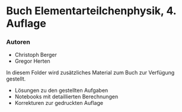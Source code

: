 # Buch Elementarteilchenphysik, 4. Auflage
### Autoren
- Christoph Berger 
- Gregor Herten 

In diesem Folder wird zusätzliches Material zum Buch zur Verfügung gestellt.
- Lösungen zu den gestellten Aufgaben
- Notebooks mit detaillierten Berechnungen
- Korrekturen zur gedruckten Auflage
 
